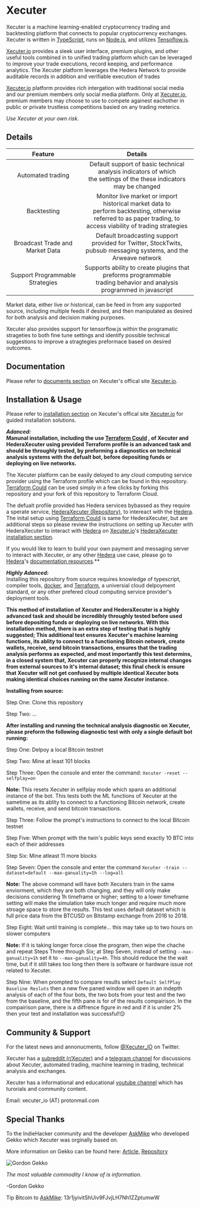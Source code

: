 # Xecuter

Xecuter is a machine learning-enabled cryptocurrency trading and backtesting platform that connects to popular cryptocurrency exchanges. Xecuter is written in [TypeScript](https://www.typescriptlang.org/), runs on [Node.js](http://nodejs.org), and utilizes [Tensoflow.js](https://www.tensorflow.org/js).

[Xecuter.io](https://www.Xecuter.io) provides a sleek user interface, premium plugins, and other useful tools combined in to unified trading platform which can be leveraged to improve your trade executions, record keeping, and performance analytics. The Xecuter platform leverages the Hedera Network to provide auditable records in addition and verifiable execution of trades 

[Xecuter.io](https://www.Xecuter.io) platform provides rich intergation with traditional social media and our premium members only social media platform. Only at [Xecuter.io](https://www.Xecuter.io), premium members may choose to use to compete againest eachother in public or private trustless competitions basied on any trading meterics.

*Use Xecuter at your own risk.*

## Details

| Feature 	| Details 	|
|:-------------------------------:	|:--------------------------------------------------------------------------------------------------------------------------------------------------------------------:	|
| Automated trading 	| Default support of basic technical analysis indicators of which <br>the settings of the these indicators may be changed 	|
| Backtesting 	| Monitor live market or import historical market data to<br>perform backtesting, otherwise referred to as paper trading, to<br>access viability of trading strategies 	|
| Broadcast Trade and Market Data 	| Default broadcasting support provided for Twitter, StockTwits,<br>pubsub messaging systems, and the Arweave network 	|
| Support Programmable Strategies 	| Supports ability to create plugins that preforms programmable<br>trading behavior and analysis programmed in javascript 	|

Market data, either live or historical, can be feed in from any supported source, including multiple feeds if desired, and then manipulated as desired for both analysis and decision making purposes.

Xecuter also provides support for tensorflow.js within the programatic strageties to both fine tune settings and identify possible technical suggestions to improve a stragtegies preformace based on desired outcomes. 

## Documentation

Please refer to [documents section](https://docs.xecuter.io#xecuter) on Xecuter's offical site [Xecuter.io](https://www.xecuter.io).

## Installation & Usage

Please refer to [installation section](https://docs.xecuter.io#installation) on Xecuter's offical site [Xecuter.io](https://www.xecuter.io) for guided installation solutions.

***Adanced:*** <br>
**Manunal installation, including the use [Terraform Could](https://www.terraform.io/) , of Xecuter and HederaXecuter using provided Terraform profile is an advanced task and should be throughly tested, by preforming a diagnostics on technical analysis systems with the defualt bot, before depositing funds or deploying on live networks.**

The Xecuter platform can be easily deloyed to any cloud computing service provider using the Terraform profile which can be found in this repository. [Terraform Could](https://www.terraform.io/) can be used simply in a few clicks by forking this repository and your fork of this repository to Terraform Cloud. 

The defualt profile provided has Hedera services bybassed as they require a sperate service, [HederaXecuter (Repository)](https://github.com/Oatrick/HederaXecuter), to intereact with the [Hedera](https://www.hedera.com/). The inital setup using [Terraform Could](https://www.terraform.io/) is same for HederaXecuter, but are additional steps so please review the instructions on setting up Xecuter with HederaXecuter to interact with [Hedera](https://www.hedera.com/) on [Xecuter.io](https://www.Xecuter.com)'s [HederaXecuter installation section](https://docs.xecuter.io#installation#hederaxecuter).

If you would like to learn to build your own payment and messaging server to interact with Xecuter, or any other [Hedera](https://www.hedera.com/) use case, please go to [Hedera](https://www.hedera.com/)'s [documentation resources](https://docs.hedera.com/guides/docs/mirror-node-api/hedera-consensus-service-api-1).**

***Highly Adanced:*** <br>
Installing this repository from source requires knowledge of typescript, compiler tools, [docker](http://www.docker.io), and [Terraform](https://www.terraform.io/), a universial cloud delpoyment standard, or any other prefered cloud computing service provider's deployment tools.

**This method of installation of Xecuter and HederaXecuter is a highly advanced task and should be incredibly throughly tested before used before depositing funds or deploying on live networks. With this installation method, there is an extra step of testing that is highly suggested; This additional test ensures Xecuter's machine learning functions, its ablity to connect to a functioning Bitcoin network, create wallets, receive, send bitcoin transactions, ensures that the trading analysis performs as expected, and most importantly this test determins, in a closed system that, Xecuter can properly recognize internal changes from external sources to it's internal dataset; this final check is ensure that Xecuter will not get confused by multiple identical Xecuter bots making identical choices running on the same Xecuter instance.**

**Installing from source:**

Step One: Clone this repository

Step Two: ...

**After installing and running the technical analysis diagnostic on Xecuter, please preform the following diagnostic test with only a single default bot running:**

Step One: Delpoy a local Bitcoin testnet

Step Two: Mine at least 101 blocks

Step Three: Open the console and enter the command: `Xecuter -reset --selfplay=on`

**Note:** This resets Xecuter in selfplay mode which spans an additional instance of the bot. This tests both the ML functions of Xecuter at the sametime as its ablity to connect to a functioning Bitcoin network, create wallets, receive, and send bitcoin transactions.

Step Three: Follow the prompt's instructions to connect to the local Bitcoin testnet 

Step Five: When prompt with the twin's public keys send exactly 10 BTC into each of their addresses

Step Six: Mine atleast 11 more blocks

Step Seven: Open the console and enter the command `Xecuter -train --dataset=default --max-ganuality=1h --log=all` 

**Note:** The above command will have both Xecuters train in the same enviorment, which they are both changing, and they will only make decisions considering 1h timeframe or higher; setting to a lower timeframe setting will make the simulation take much longer and require much more stroage space to store the results. This test uses default dataset which is full price data from the BTCUSD on Bitstamp exchange from 2016 to 2018.

Step Eight: Wait until training is complete... this may take up to two hours on slower computers

**Note:** If it is taking longer force close the program, then wipe the chache and repeat Steps Three through Six; at Step Seven, instead of setting `--max-ganuality=1h` set it to `--max-ganuality=4h`. This should reduce the the wait time, but if it still takes too long then there is software or hardware issue not related to Xecuter.

Step Nine: When prompted to compare results select `Default SelfPlay Baseline Resluts` then a new five paned window will open in an indepth analysis of each of the four bots, the two bots from your test and the two from the baseline, and the fifth pane is for of the results compairison. In the compairison pane, there is a diffrence figure in red and if it is under 2% then your test and installation was successful!😌

## Community & Support

For the latest news and annonucments, follow [@Xecuter_IO](https://twitter.com/Xecuter_IO) on Twitter.

Xecuter has a [subreddit (r/Xecuter)](https://www.reddit.com/r/Xecuter/) and a [telegram channel](https://t.me/xecuteroffical) for discussions about Xecuter, automated trading, machine learning in trading, technical analysis and exchanges. 

Xecuter has a informational and educational [youtube channel](https://www.youtube.com/channel/UCmvFJnLpX9MgiNfgGy3_iFQ/featured) which has turorials and community content.

Email: xecuter_io (AT) protonmail.com

## Special Thanks

To the IndieHacker community and the developer [AskMike](https://github.com/askmike) who developed Gekko which Xecuter was orginally based on.

More information on Gekko can be found here: 
[Article](https://medium.com/@gekkoplus/archiving-open-source-gekko-dba02e6efc7), [Repository](https://github.com/askmike/gekko)

![Gordon Gekko](http://mikevanrossum.nl/static/gekko.jpg)

*The most valuable commodity I know of is information.*

-Gordon Gekko

Tip Bitcoin to [AskMike](https://github.com/askmike): 13r1jyivitShUiv9FJvjLH7Nh1ZZptumwW
